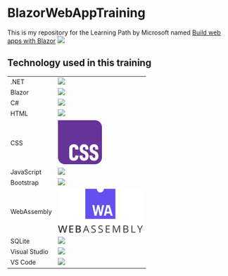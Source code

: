 # BlazorWebAppTraining

This is my repository for the Learning Path by Microsoft named
[Build web apps with Blazor](https://learn.microsoft.com/en-us/training/paths/build-web-apps-with-blazor/)
[<img src="https://github.com/user-attachments/assets/b699c626-6f79-4817-bb80-ee833415a79e">](https://learn.microsoft.com/api/achievements/share/en-us/bb554c/QSD5FRJE?sharingId=D78D5D4593DC0D33)

## Technology used in this training
<table style="width:100%">
    <tr>
        <td>.NET</td>
        <td>
            <a href="https://dotnet.microsoft.com/en-us/">
                <img src="https://raw.githubusercontent.com/dotnet/brand/c7d0f51b8ec59531332d05fb27a5b758a7a3d689/logo/dotnet-logo.svg" height=100px />
            </a>
        </td>
    </tr>
    <tr>
        <td>Blazor</td>
        <td>
            <a href="https://dotnet.microsoft.com/en-us/apps/aspnet/web-apps/blazor">
                <img src="https://cdn.jsdelivr.net/gh/devicons/devicon@latest/icons/blazor/blazor-original.svg" />
            </a>
        </td>
    </tr>
    <tr>
        <td>C#</td>
        <td>
            <a href="https://dotnet.microsoft.com/en-us/languages/csharp">
                <img src="https://upload.wikimedia.org/wikipedia/commons/d/d2/C_Sharp_Logo_2023.svg" height=100px />
            </a>
        </td>
    </tr>
    <tr>
        <td>HTML</td>
        <td>
            <a href="https://www.w3.org/">
                <img src="https://www.w3.org/html/logo/downloads/HTML5_Badge.svg" height=100px />
            <a>
        </td>
    </tr>
    <tr>
        <td>CSS</td>
        <td>
            <a href="https://www.w3.org/">
                <img src="https://github.com/CSS-Next/logo.css/blob/main/css.svg" height=100px />
            <a>
        </td>
    </tr>
    <tr>
        <td>JavaScript</td>
        <td>
            <a href="https://www.javascript.com/">
                <img src="https://cdn.jsdelivr.net/gh/devicons/devicon@latest/icons/javascript/javascript-original.svg" height=100px />
            <a>
        </td>
    </tr>
    <tr>
        <td>Bootstrap</td>
        <td>
            <a href="https://getbootstrap.com/">
                <img src="https://cdn.jsdelivr.net/gh/devicons/devicon@latest/icons/bootstrap/bootstrap-original.svg" height=100px />
            <a>
        </td>
    </tr>
    <tr>
        <td>WebAssembly</td>
        <td>
            <a href="https://webassembly.org/">
                <img src="https://github.com/carlosbaraza/web-assembly-logo/blob/master/dist/logo/web-assembly-logo.svg" height=100p />
            <a>
        </td>
    </tr>
    <tr>
        <td>SQLite</td>
        <td>
            <a href="https://sqlite.org/">
                <img src="https://cdn.jsdelivr.net/gh/devicons/devicon@latest/icons/sqlite/sqlite-original.svg" height=100 />
            <a>
        </td>
    </tr>
    <tr>
        <td>Visual Studio</td>
        <td>
            <a href="https://visualstudio.microsoft.com/">
                <img src="https://visualstudio.microsoft.com/wp-content/uploads/2021/10/Product-Icon.svg" height=100px />
            <a>
        </td>
    </tr>
    <tr>
        <td>VS Code</td>
        <td>
            <a href="https://code.visualstudio.com/">
                <img src="https://cdn.jsdelivr.net/gh/devicons/devicon@latest/icons/vscode/vscode-original.svg" height=100px />
            <a>
        </td>
    </tr>
</table>
